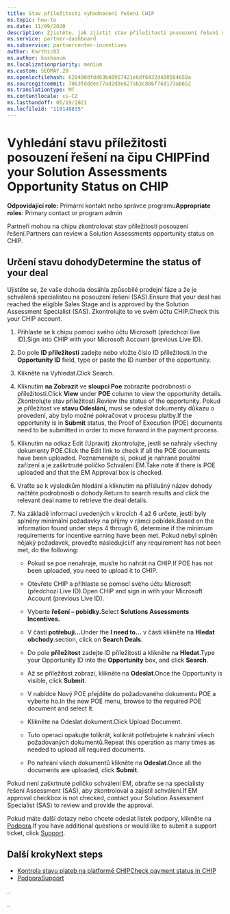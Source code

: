 ```yaml
---
title: Stav příležitosti vyhodnocení řešení CHIP
ms.topic: how-to
ms.date: 11/09/2020
description: Zjistěte, jak zjistit stav příležitosti posouzení řešení na platformě CHIP (Channel Incentives Platform).
ms.service: partner-dashboard
ms.subservice: partnercenter-incentives
author: Karthic83
ms.author: kashanum
ms.localizationpriority: medium
ms.custom: SEOMAY.20
ms.openlocfilehash: 620490dfdd63b40957421e6df6432d480584658a
ms.sourcegitcommit: 7063fdddee77ad2d8e627ab3c806f76d173ab652
ms.translationtype: MT
ms.contentlocale: cs-CZ
ms.lasthandoff: 05/19/2021
ms.locfileid: "110148835"
---
```

# <a name="find-your-solution-assessments-opportunity-status-on-chip"></a><span data-ttu-id="65475-103">Vyhledání stavu příležitosti posouzení řešení na čipu CHIP</span><span class="sxs-lookup"><span data-stu-id="65475-103">Find your Solution Assessments Opportunity Status on CHIP</span></span>

<span data-ttu-id="65475-104">**Odpovídající role:** Primární kontakt nebo správce programu</span><span class="sxs-lookup"><span data-stu-id="65475-104">**Appropriate roles**: Primary contact or program admin</span></span>

<span data-ttu-id="65475-105">Partneři mohou na chipu zkontrolovat stav příležitosti posouzení řešení.</span><span class="sxs-lookup"><span data-stu-id="65475-105">Partners can review a Solution Assessments opportunity status on CHIP.</span></span>

## <a name="determine-the-status-of-your-deal"></a><span data-ttu-id="65475-106">Určení stavu dohody</span><span class="sxs-lookup"><span data-stu-id="65475-106">Determine the status of your deal</span></span>

<span data-ttu-id="65475-107">Ujistěte se, že vaše dohoda dosáhla způsobilé prodejní fáze a že je schválená specialistou na posouzení řešení (SAS).</span><span class="sxs-lookup"><span data-stu-id="65475-107">Ensure that your deal has reached the eligible Sales Stage and is approved by the Solution Assessment Specialist (SAS).</span></span> <span data-ttu-id="65475-108">Zkontrolujte to ve svém účtu CHIP.</span><span class="sxs-lookup"><span data-stu-id="65475-108">Check this your CHIP account.</span></span>

1. <span data-ttu-id="65475-109">Přihlaste se k chipu pomocí svého účtu Microsoft (předchozí live ID).</span><span class="sxs-lookup"><span data-stu-id="65475-109">Sign into CHIP with your Microsoft Account (previous Live ID).</span></span>
1. <span data-ttu-id="65475-110">Do pole **ID příležitosti** zadejte nebo vložte číslo ID příležitosti.</span><span class="sxs-lookup"><span data-stu-id="65475-110">In the **Opportunity ID** field, type or paste the ID number of the opportunity.</span></span>
3. <span data-ttu-id="65475-111">Klikněte na Vyhledat.</span><span class="sxs-lookup"><span data-stu-id="65475-111">Click Search.</span></span>

1. <span data-ttu-id="65475-112">Kliknutím **na Zobrazit** ve **sloupci Poe** zobrazíte podrobnosti o příležitosti.</span><span class="sxs-lookup"><span data-stu-id="65475-112">Click **View** under **POE** column to view the opportunity details.</span></span> <span data-ttu-id="65475-113">Zkontrolujte stav příležitosti.</span><span class="sxs-lookup"><span data-stu-id="65475-113">Review the status of the opportunity.</span></span> <span data-ttu-id="65475-114">Pokud je příležitost ve **stavu Odeslání,** musí se odeslat dokumenty důkazu o provedení, aby bylo možné pokračovat v procesu platby.</span><span class="sxs-lookup"><span data-stu-id="65475-114">If the opportunity is in **Submit** status, the Proof of Execution (POE) documents need to be submitted in order to move forward in the payment process.</span></span>
 
1. <span data-ttu-id="65475-115">Kliknutím na odkaz Edit (Upravit) zkontrolujte, jestli se nahrály všechny dokumenty POE.</span><span class="sxs-lookup"><span data-stu-id="65475-115">Click the Edit link to check if all the POE documents have been uploaded.</span></span> <span data-ttu-id="65475-116">Poznamenejte si, pokud je nahrané pouštní zařízení a je zaškrtnuté políčko Schválení EM.</span><span class="sxs-lookup"><span data-stu-id="65475-116">Take note if there is POE uploaded and that the EM Approval box is checked.</span></span>
 
1. <span data-ttu-id="65475-117">Vraťte se k výsledkům hledání a kliknutím na příslušný název dohody načtěte podrobnosti o dohody.</span><span class="sxs-lookup"><span data-stu-id="65475-117">Return to search results and click the relevant deal name to retrieve the deal details.</span></span> 

1. <span data-ttu-id="65475-118">Na základě informací uvedených v krocích 4 až 6 určete, jestli byly splněny minimální požadavky na příjmy v rámci pobídek.</span><span class="sxs-lookup"><span data-stu-id="65475-118">Based on the information found under steps 4 through 6, determine if the minimum requirements for incentive earning have been met.</span></span> <span data-ttu-id="65475-119">Pokud nebyl splněn nějaký požadavek, proveďte následující:</span><span class="sxs-lookup"><span data-stu-id="65475-119">If any requirement has not been met, do the following:</span></span>
 
     - <span data-ttu-id="65475-120">Pokud se poe nenahraje, musíte ho nahrát na CHIP.</span><span class="sxs-lookup"><span data-stu-id="65475-120">If POE has not been uploaded, you need to upload it to CHIP.</span></span>
 
     - <span data-ttu-id="65475-121">Otevřete CHIP a přihlaste se pomocí svého účtu Microsoft (předchozí Live ID).</span><span class="sxs-lookup"><span data-stu-id="65475-121">Open CHIP and sign in with your Microsoft Account (previous Live ID).</span></span>
 
     - <span data-ttu-id="65475-122">Vyberte **řešení – pobídky.**</span><span class="sxs-lookup"><span data-stu-id="65475-122">Select **Solutions Assessments Incentives.**</span></span>

     - <span data-ttu-id="65475-123">V části **potřebuji...**</span><span class="sxs-lookup"><span data-stu-id="65475-123">Under the **I need to…**</span></span> <span data-ttu-id="65475-124">v části klikněte na **Hledat obchody**.</span><span class="sxs-lookup"><span data-stu-id="65475-124">section, click on **Search Deals**.</span></span>

     - <span data-ttu-id="65475-125">Do pole **příležitost** zadejte ID příležitosti a klikněte na **Hledat**.</span><span class="sxs-lookup"><span data-stu-id="65475-125">Type your Opportunity ID into the **Opportunity** box, and click **Search**.</span></span>

     - <span data-ttu-id="65475-126">Až se příležitost zobrazí, klikněte na **Odeslat**.</span><span class="sxs-lookup"><span data-stu-id="65475-126">Once the Opportunity is visible, click **Submit**.</span></span>
  
     - <span data-ttu-id="65475-127">V nabídce Nový POE přejděte do požadovaného dokumentu POE a vyberte ho.</span><span class="sxs-lookup"><span data-stu-id="65475-127">In the new POE menu, browse to the required POE document and select it.</span></span>

     - <span data-ttu-id="65475-128">Klikněte na Odeslat dokument.</span><span class="sxs-lookup"><span data-stu-id="65475-128">Click Upload Document.</span></span>

     - <span data-ttu-id="65475-129">Tuto operaci opakujte tolikrát, kolikrát potřebujete k nahrání všech požadovaných dokumentů.</span><span class="sxs-lookup"><span data-stu-id="65475-129">Repeat this operation as many times as needed to upload all required documents.</span></span>

     - <span data-ttu-id="65475-130">Po nahrání všech dokumentů klikněte na **Odeslat**.</span><span class="sxs-lookup"><span data-stu-id="65475-130">Once all the documents are uploaded, click **Submit**.</span></span>

<span data-ttu-id="65475-131">Pokud není zaškrtnuté políčko schválení EM, obraťte se na specialisty řešení Assessment (SAS), aby zkontroloval a zajistil schválení.</span><span class="sxs-lookup"><span data-stu-id="65475-131">If EM approval checkbox is not checked, contact your Solution Assessment Specialist (SAS) to review and provide the approval.</span></span>
 
<span data-ttu-id="65475-132">Pokud máte další dotazy nebo chcete odeslat lístek podpory, klikněte na [Podpora](report-problems-with-partner-center.md).</span><span class="sxs-lookup"><span data-stu-id="65475-132">If you have additional questions or would like to submit a support ticket, click [Support](report-problems-with-partner-center.md).</span></span>

## <a name="next-steps"></a><span data-ttu-id="65475-133">Další kroky</span><span class="sxs-lookup"><span data-stu-id="65475-133">Next steps</span></span>

- [<span data-ttu-id="65475-134">Kontrola stavu plateb na platformě CHIP</span><span class="sxs-lookup"><span data-stu-id="65475-134">Check payment status in CHIP</span></span>](chip-payment-status.md)
- [<span data-ttu-id="65475-135">Podpora</span><span class="sxs-lookup"><span data-stu-id="65475-135">Support</span></span>](report-problems-with-partner-center.md)

<span data-ttu-id="65475-136">.</span><span class="sxs-lookup"><span data-stu-id="65475-136">.</span></span>




<span data-ttu-id="65475-137">.</span><span class="sxs-lookup"><span data-stu-id="65475-137">.</span></span>





